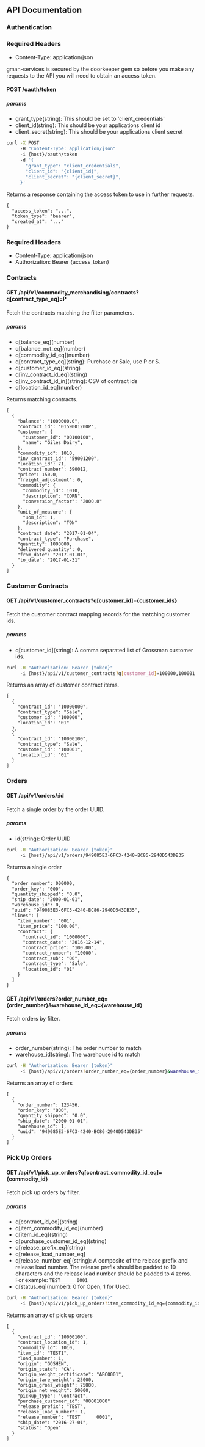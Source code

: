 ## API Documentation

### Authentication

### Required Headers
* Content-Type: application/json

gman-services is secured by the doorkeeper gem so before you make any requests
to the API you will need to obtain an access token.

#### POST /oauth/token

##### params
* grant_type(string):    This should be set to 'client_credentials'
* client_id(string):     This should be your applications client id
* client_secret(string): This should be your applications client secret

```bash
curl -X POST
     -H "Content-Type: application/json"
     -i {host}/oauth/token
     -d '{
       "grant_type": "client_credentials",
       "client_id": "{client_id}",
       "client_secret": "{client_secret}",
     }'
```

Returns a response containing the access token to use in further requests.

```
{
  "access_token": "...",
  "token_type": "bearer",
  "created_at": "..."
}
```

### Required Headers
* Content-Type: application/json
* Authorization: Bearer {access_token}

### Contracts

#### GET /api/v1/commodity_merchandising/contracts?q[contract_type_eq]=P

Fetch the contracts matching the filter parameters.

##### params
* q\[balance_eq\](number)
* q\[balance_not_eq\](number)
* q\[commodity_id_eq\](number)
* q\[contract_type_eq\](string): Purchase or Sale, use P or S.
* q\[customer_id_eq\](string)
* q\[inv_contract_id_eq\](string)
* q\[inv_contract_id_in\](string): CSV of contract ids
* q\[location_id_eq\](number)

Returns matching contracts.

```
[
  {
    "balance": "1000000.0",
    "contract_id": "0159001200P",
    "customer": {
      "customer_id": "00100100",
      "name": "Giles Dairy",
    },
    "commodity_id": 1010,
    "inv_contract_id": "59001200",
    "location_id": 71,
    "contract_number": 590012,
    "price": 150.0,
    "freight_adjustment": 0,
    "commodity": {
      "commodity_id": 1010,
      "description": "CORN",
      "conversion_factor": "2000.0"
    },
    "unit_of_measure": {
      "uom_id": 1,
      "description": "TON"
    },
    "contract_date": "2017-01-04",
    "contract_type": "Purchase",
    "quantity": 1000000,
    "delivered_quantity": 0,
    "from_date": "2017-01-01",
    "to_date": "2017-01-31"
  }
]
```

### Customer Contracts

#### GET /api/v1/customer_contracts?q[customer_id]={customer_ids}

Fetch the customer contract mapping records for the matching customer ids.

##### params
* q\[customer_id\](string): A comma separated list of Grossman customer ids.

```bash
curl -H "Authorization: Bearer {token}"
     -i {host}/api/v1/customer_contracts?q[customer_id]=100000,100001
```

Returns an array of customer contract items.

```
[
  {
    "contract_id": "10000000",
    "contract_type": "Sale",
    "customer_id": "100000",
    "location_id": "01"
  },
  {
    "contract_id": "10000100",
    "contract_type": "Sale",
    "customer_id": "100001",
    "location_id": "01"
  }
]
```

### Orders

#### GET /api/v1/orders/:id

Fetch a single order by the order UUID.

##### params
* id(string): Order UUID

```bash
curl -H "Authorization: Bearer {token}"
     -i {host}/api/v1/orders/949085E3-6FC3-4240-BC86-2940D543DB35
```

Returns a single order

```
{
  "order_number": 000000,
  "order_key": "000",
  "quantity_shipped": "0.0",
  "ship_date": "2000-01-01",
  "warehouse_id": 0,
  "uuid": "949085E3-6FC3-4240-BC86-2940D543DB35",
  "lines": [
    "item_number": "001",
    "item_price": "100.00",
    "contract": {
      "contract_id": "1000000",
      "contract_date": "2016-12-14",
      "contract_price": "100.00",
      "contract_number": "10000",
      "contract_sub": "00",
      "contract_type": "Sale",
      "location_id": "01"
    }
  ]
}
```

#### GET /api/v1/orders?order_number_eq={order_number}&warehouse_id_eq={warehouse_id}

Fetch orders by filter.

##### params
* order_number(string): The order number to match
* warehouse_id(string): The warehouse id to match

```bash
curl -H "Authorization: Bearer {token}"
     -i {host}/api/v1/orders?order_number_eq={order_number}&warehouse_id_eq={warehouse_id}
```

Returns an array of orders

```
[
  {
    "order_number": 123456,
    "order_key": "000",
    "quantity_shipped": "0.0",
    "ship_date": "2000-01-01",
    "warehouse_id": 1,
    "uuid": "949085E3-6FC3-4240-BC86-2940D543DB35"
  }
]
```

### Pick Up Orders

#### GET /api/v1/pick_up_orders?q[contract_commodity_id_eq]={commodity_id}

Fetch pick up orders by filter.

##### params
* q\[contract_id_eq\](string)
* q\[item_commodity_id_eq\](number)
* q\[item_id_eq\](string)
* q\[purchase_customer_id_eq\](string)
* q\[release_prefix_eq\](string)
* q\[release_load_number_eq\]
* q\[release_number_eq\](string): A composite of the release prefix and release load
  number. The release prefix should be padded to 10 characters and the release
  load number should be padded to 4 zeros. For example:
    `TEST______0001`
* q\[status_eq\](number): 0 for Open, 1 for Used.

```bash
curl -H "Authorization: Bearer {token}"
     -i {host}/api/v1/pick_up_orders?item_commodity_id_eq={commodity_id}
```

Returns an array of pick up orders

```
[
  {
    "contract_id": "10000100",
    "contract_location_id": 1,
    "commodity_id": 1010,
    "item_id": "TEST1",
    "load_number": 1,
    "origin": "GOSHEN",
    "origin_state": "CA",
    "origin_weight_certificate": "ABC0001",
    "origin_tare_weight": 25000,
    "origin_gross_weight": 75000,
    "origin_net_weight": 50000,
    "pickup_type": "Contract",
    "purchase_customer_id": "00001000"
    "release_prefix": "TEST",
    "release_load_number": 1,
    "release_number": "TEST      0001",
    "ship_date": "2016-27-01",
    "status": "Open"
  }
]
```
